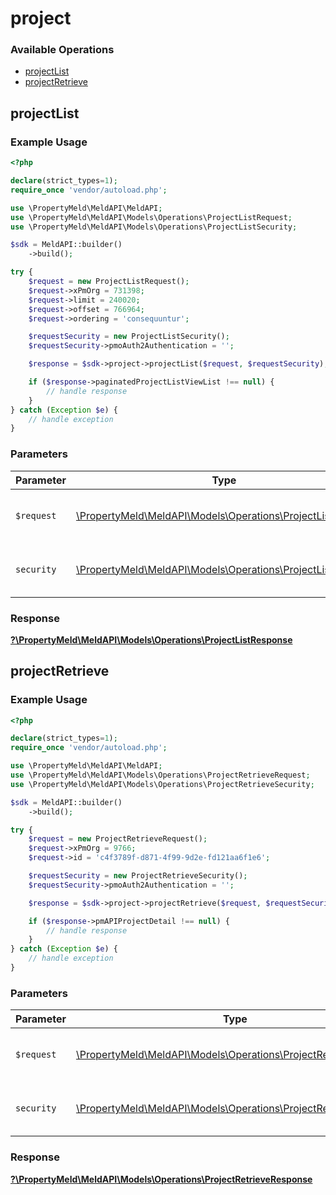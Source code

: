 # project

### Available Operations

* [projectList](#projectlist)
* [projectRetrieve](#projectretrieve)

## projectList

### Example Usage

```php
<?php

declare(strict_types=1);
require_once 'vendor/autoload.php';

use \PropertyMeld\MeldAPI\MeldAPI;
use \PropertyMeld\MeldAPI\Models\Operations\ProjectListRequest;
use \PropertyMeld\MeldAPI\Models\Operations\ProjectListSecurity;

$sdk = MeldAPI::builder()
    ->build();

try {
    $request = new ProjectListRequest();
    $request->xPmOrg = 731398;
    $request->limit = 240020;
    $request->offset = 766964;
    $request->ordering = 'consequuntur';

    $requestSecurity = new ProjectListSecurity();
    $requestSecurity->pmoAuth2Authentication = '';

    $response = $sdk->project->projectList($request, $requestSecurity);

    if ($response->paginatedProjectListViewList !== null) {
        // handle response
    }
} catch (Exception $e) {
    // handle exception
}
```

### Parameters

| Parameter                                                                                                     | Type                                                                                                          | Required                                                                                                      | Description                                                                                                   |
| ------------------------------------------------------------------------------------------------------------- | ------------------------------------------------------------------------------------------------------------- | ------------------------------------------------------------------------------------------------------------- | ------------------------------------------------------------------------------------------------------------- |
| `$request`                                                                                                    | [\PropertyMeld\MeldAPI\Models\Operations\ProjectListRequest](../../models/operations/ProjectListRequest.md)   | :heavy_check_mark:                                                                                            | The request object to use for the request.                                                                    |
| `security`                                                                                                    | [\PropertyMeld\MeldAPI\Models\Operations\ProjectListSecurity](../../models/operations/ProjectListSecurity.md) | :heavy_check_mark:                                                                                            | The security requirements to use for the request.                                                             |


### Response

**[?\PropertyMeld\MeldAPI\Models\Operations\ProjectListResponse](../../models/operations/ProjectListResponse.md)**


## projectRetrieve

### Example Usage

```php
<?php

declare(strict_types=1);
require_once 'vendor/autoload.php';

use \PropertyMeld\MeldAPI\MeldAPI;
use \PropertyMeld\MeldAPI\Models\Operations\ProjectRetrieveRequest;
use \PropertyMeld\MeldAPI\Models\Operations\ProjectRetrieveSecurity;

$sdk = MeldAPI::builder()
    ->build();

try {
    $request = new ProjectRetrieveRequest();
    $request->xPmOrg = 9766;
    $request->id = 'c4f3789f-d871-4f99-9d2e-fd121aa6f1e6';

    $requestSecurity = new ProjectRetrieveSecurity();
    $requestSecurity->pmoAuth2Authentication = '';

    $response = $sdk->project->projectRetrieve($request, $requestSecurity);

    if ($response->pmAPIProjectDetail !== null) {
        // handle response
    }
} catch (Exception $e) {
    // handle exception
}
```

### Parameters

| Parameter                                                                                                             | Type                                                                                                                  | Required                                                                                                              | Description                                                                                                           |
| --------------------------------------------------------------------------------------------------------------------- | --------------------------------------------------------------------------------------------------------------------- | --------------------------------------------------------------------------------------------------------------------- | --------------------------------------------------------------------------------------------------------------------- |
| `$request`                                                                                                            | [\PropertyMeld\MeldAPI\Models\Operations\ProjectRetrieveRequest](../../models/operations/ProjectRetrieveRequest.md)   | :heavy_check_mark:                                                                                                    | The request object to use for the request.                                                                            |
| `security`                                                                                                            | [\PropertyMeld\MeldAPI\Models\Operations\ProjectRetrieveSecurity](../../models/operations/ProjectRetrieveSecurity.md) | :heavy_check_mark:                                                                                                    | The security requirements to use for the request.                                                                     |


### Response

**[?\PropertyMeld\MeldAPI\Models\Operations\ProjectRetrieveResponse](../../models/operations/ProjectRetrieveResponse.md)**

